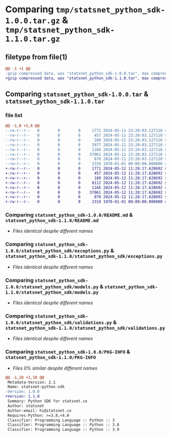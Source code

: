 # Comparing `tmp/statsnet_python_sdk-1.0.0.tar.gz` & `tmp/statsnet_python_sdk-1.1.0.tar.gz`

## filetype from file(1)

```diff
@@ -1 +1 @@
-gzip compressed data, was "statsnet_python_sdk-1.0.0.tar", max compression
+gzip compressed data, was "statsnet_python_sdk-1.1.0.tar", max compression
```

## Comparing `statsnet_python_sdk-1.0.0.tar` & `statsnet_python_sdk-1.1.0.tar`

### file list

```diff
@@ -1,8 +1,8 @@
--rw-r--r--   0        0        0     1771 2024-05-11 23:20:03.127110 statsnet_python_sdk-1.0.0/README.md
--rw-r--r--   0        0        0      457 2024-05-11 23:20:03.127110 statsnet_python_sdk-1.0.0/pyproject.toml
--rw-r--r--   0        0        0      180 2024-05-11 23:20:03.127110 statsnet_python_sdk-1.0.0/statsnet_python_sdk/__init__.py
--rw-r--r--   0        0        0     3977 2024-05-11 23:20:03.127110 statsnet_python_sdk-1.0.0/statsnet_python_sdk/client.py
--rw-r--r--   0        0        0     1166 2024-05-11 23:20:03.127110 statsnet_python_sdk-1.0.0/statsnet_python_sdk/exceptions.py
--rw-r--r--   0        0        0    37061 2024-05-11 23:20:03.127110 statsnet_python_sdk-1.0.0/statsnet_python_sdk/models.py
--rw-r--r--   0        0        0      870 2024-05-11 23:20:03.127110 statsnet_python_sdk-1.0.0/statsnet_python_sdk/validations.py
--rw-r--r--   0        0        0     2319 1970-01-01 00:00:00.000000 statsnet_python_sdk-1.0.0/PKG-INFO
+-rw-r--r--   0        0        0     1771 2024-05-12 11:28:17.628692 statsnet_python_sdk-1.1.0/README.md
+-rw-r--r--   0        0        0      457 2024-05-12 11:28:17.628692 statsnet_python_sdk-1.1.0/pyproject.toml
+-rw-r--r--   0        0        0      180 2024-05-12 11:28:17.628692 statsnet_python_sdk-1.1.0/statsnet_python_sdk/__init__.py
+-rw-r--r--   0        0        0     8112 2024-05-12 11:28:17.628692 statsnet_python_sdk-1.1.0/statsnet_python_sdk/client.py
+-rw-r--r--   0        0        0     1166 2024-05-12 11:28:17.628692 statsnet_python_sdk-1.1.0/statsnet_python_sdk/exceptions.py
+-rw-r--r--   0        0        0    37061 2024-05-12 11:28:17.628692 statsnet_python_sdk-1.1.0/statsnet_python_sdk/models.py
+-rw-r--r--   0        0        0      870 2024-05-12 11:28:17.628692 statsnet_python_sdk-1.1.0/statsnet_python_sdk/validations.py
+-rw-r--r--   0        0        0     2319 1970-01-01 00:00:00.000000 statsnet_python_sdk-1.1.0/PKG-INFO
```

### Comparing `statsnet_python_sdk-1.0.0/README.md` & `statsnet_python_sdk-1.1.0/README.md`

 * *Files identical despite different names*

### Comparing `statsnet_python_sdk-1.0.0/statsnet_python_sdk/exceptions.py` & `statsnet_python_sdk-1.1.0/statsnet_python_sdk/exceptions.py`

 * *Files identical despite different names*

### Comparing `statsnet_python_sdk-1.0.0/statsnet_python_sdk/models.py` & `statsnet_python_sdk-1.1.0/statsnet_python_sdk/models.py`

 * *Files identical despite different names*

### Comparing `statsnet_python_sdk-1.0.0/statsnet_python_sdk/validations.py` & `statsnet_python_sdk-1.1.0/statsnet_python_sdk/validations.py`

 * *Files identical despite different names*

### Comparing `statsnet_python_sdk-1.0.0/PKG-INFO` & `statsnet_python_sdk-1.1.0/PKG-INFO`

 * *Files 0% similar despite different names*

```diff
@@ -1,10 +1,10 @@
 Metadata-Version: 2.1
 Name: statsnet-python-sdk
-Version: 1.0.0
+Version: 1.1.0
 Summary: Python SDK for statsnet.co
 Author: statsnet
 Author-email: hi@statsnet.co
 Requires-Python: >=3.8,<4.0
 Classifier: Programming Language :: Python :: 3
 Classifier: Programming Language :: Python :: 3.8
 Classifier: Programming Language :: Python :: 3.9
```

